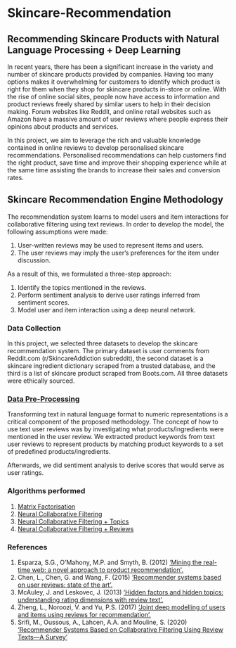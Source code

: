 # Skincare-Recommendation
## Recommending Skincare Products with Natural Language Processing + Deep Learning

In recent years, there has been a significant increase in the variety and number of skincare products provided by companies. Having too many options makes it overwhelming for customers to identify which product is right for them when they shop for skincare products in-store or online. With the rise of online social sites, people now have access to information and product reviews freely shared by similar users to help in their decision making. Forum websites like Reddit, and online retail websites such as Amazon have a massive amount of user reviews where people express their opinions about products and services.

In this project, we aim to leverage the rich and valuable knowledge contained in online reviews to develop personalised skincare recommendations. Personalised recommendations can help customers find the right product, save time and improve their shopping experience while at the same time assisting the brands to increase their sales and conversion rates.

## Skincare Recommendation Engine Methodology
The recommendation system learns to model users and item interactions for collaborative filtering using text reviews. In order to develop the model, the following assumptions were made:
1. User-written reviews may be used to represent items and users.
2. The user reviews may imply the user’s preferences for the item under discussion.

As a result of this, we formulated a three-step approach:
1. Identify the topics mentioned in the reviews.
2. Perform sentiment analysis to derive user ratings inferred from sentiment scores.
3. Model user and item interaction using a deep neural network.

### Data Collection 
In this project, we selected three datasets to develop the skincare recommendation system. The primary dataset is user comments from Reddit.com (r/SkincareAddiction subreddit), the second dataset is a skincare ingredient dictionary scraped from a trusted database, and the third is a list of skincare product scraped from Boots.com. All three datasets were ethically sourced.

### [Data Pre-Processing](https://github.com/luhlitt/Skincare-Recommendation/blob/main/text_pre_processing_%26_user_item_matrix_creation_recommender_system.ipynb)
Transforming text in natural language format to numeric representations is a critical component of the proposed methodology.
The concept of how to use text user reviews was by investigating what products/ingredients were mentioned in the user review. We extracted product keywords from text user reviews to represent products by matching product keywords to a set of predefined products/ingredients.

Afterwards, we did sentiment analysis to derive scores that would serve as user ratings. 

### Algorithms performed
1. [Matrix Factorisation](https://github.com/luhlitt/Skincare-Recommendation/blob/main/NCF_%2B_reviews.ipynb)
1. [Neural Collaborative Filtering](https://github.com/luhlitt/Skincare-Recommendation/blob/main/NCF.ipynb)
1. [Neural Collaborative Filtering + Topics](https://github.com/luhlitt/Skincare-Recommendation/blob/main/NCF%20%2B%20topics.ipynb)
1. [Neural Collaborative Filtering + Reviews](https://github.com/luhlitt/Skincare-Recommendation/blob/main/NCF_%2B_reviews.ipynb)


### References
1. Esparza, S.G., O’Mahony, M.P. and Smyth, B. (2012) [‘Mining the real-time web: a novel approach to product recommendation'.](https://dl.acm.org/doi/10.1016/j.knosys.2011.07.007)
1. Chen, L., Chen, G. and Wang, F. (2015) [‘Recommender systems based on user reviews: state of the art’.](https://dl.acm.org/doi/10.1007/s11257-015-9155-5)
1. McAuley, J. and Leskovec, J. (2013) [‘Hidden factors and hidden topics: understanding rating dimensions with review text’.](https://cs.stanford.edu/people/jure/pubs/reviews-recsys13.pdf)
1. Zheng, L., Noroozi, V. and Yu, P.S. (2017) [‘Joint deep modelling of users and items using reviews for recommendation’.](https://arxiv.org/abs/1701.04783)
1. Srifi, M., Oussous, A., Lahcen, A.A. and Mouline, S. (2020) [‘Recommender Systems Based on Collaborative Filtering Using Review Texts—A Survey’](https://www.mdpi.com/2078-2489/11/6/317)
